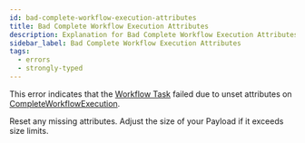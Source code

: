 ```yaml
---
id: bad-complete-workflow-execution-attributes
title: Bad Complete Workflow Execution Attributes
description: Explanation for Bad Complete Workflow Execution Attributes error message, and how to fix it.
sidebar_label: Bad Complete Workflow Execution Attributes
tags:
  - errors
  - strongly-typed
---
```


This error indicates that the [Workflow Task](/concepts/what-is-a-workflow-task) failed due to unset attributes on [CompleteWorkflowExecution](/references/commands/#completeworkflowexecution).

Reset any missing attributes.
Adjust the size of your Payload if it exceeds size limits.
